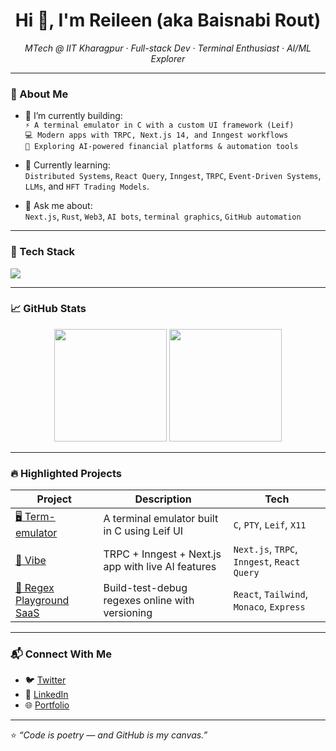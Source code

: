 <h1 align="center">Hi 👋, I'm Reileen (aka Baisnabi Rout)</h1>

<p align="center">
  <em>MTech @ IIT Kharagpur · Full-stack Dev · Terminal Enthusiast · AI/ML Explorer</em>
</p>

---

### 🧠 About Me

- 🔭 I’m currently building:  
  `⚡ A terminal emulator in C with a custom UI framework (Leif)`  
  `💻 Modern apps with TRPC, Next.js 14, and Inngest workflows`  
  `🤖 Exploring AI-powered financial platforms & automation tools`

- 🌱 Currently learning:  
  `Distributed Systems`, `React Query`, `Inngest`, `TRPC`, `Event-Driven Systems`, `LLMs`, and `HFT Trading Models`.

- 💬 Ask me about:  
  `Next.js`, `Rust`, `Web3`, `AI bots`, `terminal graphics`, `GitHub automation`

---

### 🧰 Tech Stack

<img src="https://skillicons.dev/icons?i=nextjs,react,ts,nodejs,prisma,mongodb,postgres,tailwind,vercel,cpp,rust,solidity,linux" />

---

### 📈 GitHub Stats

<p align="center">
  <img src="https://github-readme-stats.vercel.app/api?username=Reileen00&show_icons=true&theme=tokyonight" height="180"/>
  <img src="https://github-readme-stats.vercel.app/api/top-langs/?username=Reileen00&layout=compact&theme=tokyonight" height="180"/>
</p>

---

### 🔥 Highlighted Projects

| Project | Description | Tech |
|--------|-------------|------|
| [🖥️ Term-emulator](https://github.com/Reileen00/Term-emulator) | A terminal emulator built in C using Leif UI | `C`, `PTY`, `Leif`, `X11` |
| [🎯 Vibe](https://github.com/Reileen00/vibe) | TRPC + Inngest + Next.js app with live AI features | `Next.js`, `TRPC`, `Inngest`, `React Query` |
| [🧠 Regex Playground SaaS](https://github.com/Reileen00/RegexSaaS) | Build-test-debug regexes online with versioning | `React`, `Tailwind`, `Monaco`, `Express` |

---

### 📬 Connect With Me

- 🐦 [Twitter](https://twitter.com/YOUR_HANDLE)
- 💼 [LinkedIn](https://linkedin.com/in/YOUR_USERNAME)
- 🌐 [Portfolio](https://yourwebsite.com)

---

⭐️ _“Code is poetry — and GitHub is my canvas.”_
